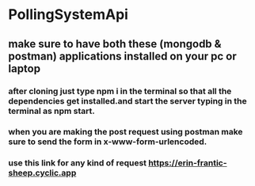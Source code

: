 # PollingSystemApi
## make sure to have both these (mongodb & postman) applications installed on your pc or laptop
### after cloning just type npm i in the terminal so that all the dependencies get installed.and start the server typing in the terminal as npm start.
### when you are making the post request using postman make sure to send the form in x-www-form-urlencoded.
### use this link for any kind of request https://erin-frantic-sheep.cyclic.app
